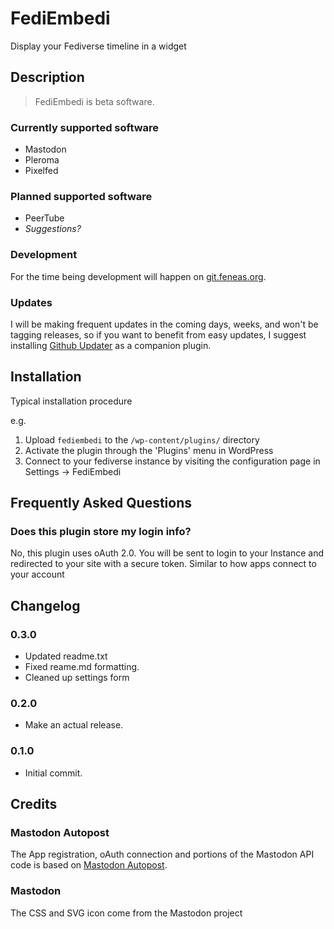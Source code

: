 # FediEmbedi

Display your Fediverse timeline in a widget


## Description

> FediEmbedi is beta software.


### Currently supported software
* Mastodon
* Pleroma
* Pixelfed


### Planned supported software
* PeerTube
* *Suggestions?*


### Development

For the time being development will happen on [git.feneas.org](https://git.feneas.org/mediaformat/fediembedi "FediEmbedi").


### Updates

I will be making frequent updates in the coming days, weeks, and won't be tagging releases,
so if you want to benefit from easy updates, I suggest installing [Github Updater](https://github.com/afragen/github-updater)
as a companion plugin.


## Installation

Typical installation procedure

e.g.

1. Upload `fediembedi` to the `/wp-content/plugins/` directory
1. Activate the plugin through the 'Plugins' menu in WordPress
1. Connect to your fediverse instance by visiting the configuration page in Settings -> FediEmbedi


## Frequently Asked Questions


### Does this plugin store my login info?

No, this plugin uses oAuth 2.0. You will be sent to login to your Instance
and redirected to your site with a secure token. Similar to how apps connect to your account


## Changelog

### 0.3.0
* Updated readme.txt
* Fixed reame.md formatting.
* Cleaned up settings form

### 0.2.0
* Make an actual release.

### 0.1.0
* Initial commit.


## Credits


### Mastodon Autopost
The App registration, oAuth connection and portions of the Mastodon API code is based on [Mastodon Autopost](https://wordpress.org/plugins/autopost-to-mastodon/).


### Mastodon
The CSS and SVG icon come from the Mastodon project
